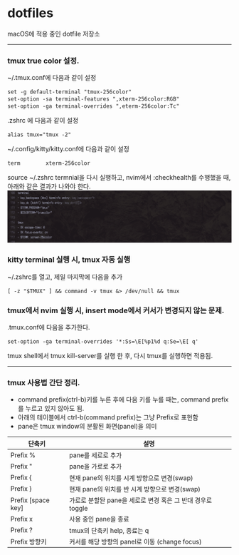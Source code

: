 # dotfiles
macOS에 적용 중인 dotfile 저장소

------
### tmux true color 설정.
~/.tmux.conf에 다음과 같이 설정
```
set -g default-terminal "tmux-256color"
set-option -sa terminal-features ",xterm-256color:RGB"
set-option -ga terminal-overrides ",eterm-256color:Tc"
```

.zshrc 에 다음과 같이 설정
```
alias tmux="tmux -2"
```

~/.config/kitty/kitty.conf에 다음과 같이 설정
```
term        xterm-256color
```

source ~/.zshrc
termnial을 다시 실행하고, nvim에서 :checkhealth를 수행했을 때, 아래와 같은 결과가 나와야 한다.
![sshot1](doc/sshot1.png)

### kitty terminal 실행 시, tmux 자동 실행

~/.zshrc를 열고, 제일 마지막에 다음을 추가
```
[ -z "$TMUX" ] && command -v tmux &> /dev/null && tmux
```



### tmux에서 nvim 실행 시, insert mode에서 커서가 변경되지 않는 문제.

.tmux.conf에 다음을 추가한다.
```
set-option -ga terminal-overrides '*:Ss=\E[%p1%d q:Se=\E[ q'
```
tmux shell에서 tmux kill-server를 실행 한 후, 다시 tmux를 실행하면 적용됨.

------

### tmux 사용법 간단 정리.
- command prefix(ctrl-b)키를 누른 후에 다음 키를 누를 때는, command prefix를 누르고 있지 않아도 됨.
- 아래의 테이블에서 ctrl-b(command prefix)는 그냥 Prefix로 표현함
- pane은 tmux window의 분활된 화면(panel)을 의미

| 단축키              | 설명                                                        |
| ------------------- | ----------------------------------------------------------- |
| Prefix  %           | pane를 세로로 추가                                          |
| Prefix  "           | pane을 가로로 추가                                          |
| Prefix  {           | 현재 pane의 위치를 시계 방향으로 변경(swap)                 |
| Prefix  }           | 현재 pane의 위치를 반 시계 방향으로 변경(swap)              |
| Prefix  [space key] | 가로로 분할돤 pane을 세로로 변경 혹은 그 반대 경우로 toggle |
| Prefix  x           | 사용 중인 pane을 종료                                       |
| Prefix ?            | tmux의 단축키 help, 종료는 q                                |
| Prefix  방향키      | 커서를 해당 방향의 panel로 이동 (change focus)              |

